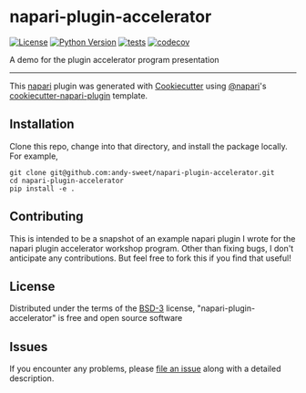 # napari-plugin-accelerator

[![License](https://img.shields.io/pypi/l/napari-plugin-accelerator.svg?color=green)](https://github.com/andy-sweet/napari-plugin-accelerator/raw/main/LICENSE)
[![Python Version](https://img.shields.io/pypi/pyversions/napari-plugin-accelerator.svg?color=green)](https://python.org)
[![tests](https://github.com/andy-sweet/napari-plugin-accelerator/workflows/tests/badge.svg)](https://github.com/andy-sweet/napari-plugin-accelerator/actions)
[![codecov](https://codecov.io/gh/andy-sweet/napari-plugin-accelerator/branch/main/graph/badge.svg)](https://codecov.io/gh/andy-sweet/napari-plugin-accelerator)

A demo for the plugin accelerator program presentation

----------------------------------

This [napari] plugin was generated with [Cookiecutter] using [@napari]'s [cookiecutter-napari-plugin] template.

<!--
Don't miss the full getting started guide to set up your new package:
https://github.com/napari/cookiecutter-napari-plugin#getting-started

and review the napari docs for plugin developers:
https://napari.org/plugins/stable/index.html
-->

## Installation

Clone this repo, change into that directory, and install the package locally.
For example,

    git clone git@github.com:andy-sweet/napari-plugin-accelerator.git
    cd napari-plugin-accelerator
    pip install -e .


## Contributing

This is intended to be a snapshot of an example napari plugin I wrote for
the napari plugin accelerator workshop program.
Other than fixing bugs, I don't anticipate any contributions.
But feel free to fork this if you find that useful!


## License

Distributed under the terms of the [BSD-3] license,
"napari-plugin-accelerator" is free and open source software

## Issues

If you encounter any problems, please [file an issue] along with a detailed description.

[napari]: https://github.com/napari/napari
[Cookiecutter]: https://github.com/audreyr/cookiecutter
[@napari]: https://github.com/napari
[MIT]: http://opensource.org/licenses/MIT
[BSD-3]: http://opensource.org/licenses/BSD-3-Clause
[GNU GPL v3.0]: http://www.gnu.org/licenses/gpl-3.0.txt
[GNU LGPL v3.0]: http://www.gnu.org/licenses/lgpl-3.0.txt
[Apache Software License 2.0]: http://www.apache.org/licenses/LICENSE-2.0
[Mozilla Public License 2.0]: https://www.mozilla.org/media/MPL/2.0/index.txt
[cookiecutter-napari-plugin]: https://github.com/napari/cookiecutter-napari-plugin

[file an issue]: https://github.com/andy-sweet/napari-plugin-accelerator/issues

[napari]: https://github.com/napari/napari
[tox]: https://tox.readthedocs.io/en/latest/
[pip]: https://pypi.org/project/pip/
[PyPI]: https://pypi.org/
